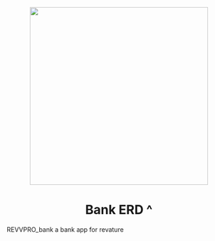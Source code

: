 <p align="center">
  <img src="https://i.imgur.com/vc3hBc1.png" style="width:400px;"></img>
	<h1 align="center">Bank ERD ^ </h1>
    <p align="center">
    </p>
</p>


REVVPRO_bank
a bank app for revature
